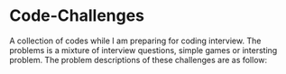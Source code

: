 # Code-Challenges
A collection of codes while I am preparing for coding interview. The problems is a mixture of interview questions, simple games or intersting problem.
The problem descriptions of these challenges are as follow:
